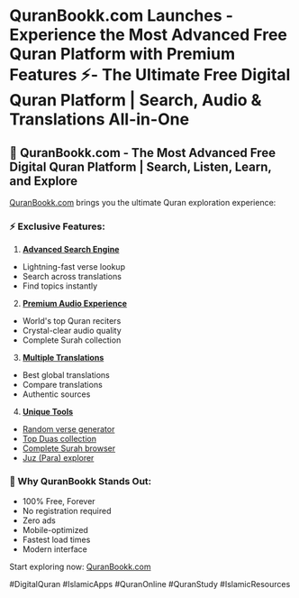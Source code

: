 # QuranBookk.com Launches - Experience the Most Advanced Free Quran Platform with Premium Features ⚡️- The Ultimate Free Digital Quran Platform | Search, Audio & Translations All-in-One

## 🌟 QuranBookk.com - The Most Advanced Free Digital Quran Platform | Search, Listen, Learn, and Explore

[QuranBookk.com](https://quranbookk.com) brings you the ultimate Quran exploration experience:

### ⚡️ Exclusive Features:

1. **[Advanced Search Engine](https://quranbookk.com/quran/search/)**
- Lightning-fast verse lookup
- Search across translations
- Find topics instantly

2. **[Premium Audio Experience](https://quranbookk.com/quran/audio/)**
- World's top Quran reciters
- Crystal-clear audio quality
- Complete Surah collection

3. **[Multiple Translations](https://quranbookk.com/quran/translations/)**
- Best global translations
- Compare translations
- Authentic sources

4. **[Unique Tools](https://quranbookk.com)**
- [Random verse generator](https://quranbookk.com/quran/random-ayah/english_saheeh)
- [Top Duas collection](https://quranbookk.com/quran/ayats/)
- [Complete Surah browser](https://quranbookk.com/quran/surahs/)
- [Juz (Para) explorer](https://quranbookk.com/quran/juzs/)

### 🚀 Why QuranBookk Stands Out:
- 100% Free, Forever
- No registration required
- Zero ads
- Mobile-optimized
- Fastest load times
- Modern interface

Start exploring now: [QuranBookk.com](https://quranbookk.com)

#DigitalQuran #IslamicApps #QuranOnline #QuranStudy #IslamicResources

